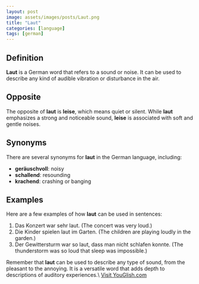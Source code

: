```yaml
---
layout: post
image: assets/images/posts/Laut.png
title: "Laut"
categories: [language]
tags: [german]
---
```


## Definition

**Laut** is a German word that refers to a sound or noise. It can be used to describe any kind of audible vibration or disturbance in the air. 

## Opposite

The opposite of **laut** is **leise**, which means quiet or silent. While **laut** emphasizes a strong and noticeable sound, **leise** is associated with soft and gentle noises.

## Synonyms

There are several synonyms for **laut** in the German language, including:

- **geräuschvoll**: noisy
- **schallend**: resounding
- **krachend**: crashing or banging

## Examples

Here are a few examples of how **laut** can be used in sentences:

1. Das Konzert war sehr laut. (The concert was very loud.)
2. Die Kinder spielen laut im Garten. (The children are playing loudly in the garden.)
3. Der Gewittersturm war so laut, dass man nicht schlafen konnte. (The thunderstorm was so loud that sleep was impossible.)

Remember that **laut** can be used to describe any type of sound, from the pleasant to the annoying. It is a versatile word that adds depth to descriptions of auditory experiences.\ <a id="yg-widget-0" class="youglish-widget" data-query="Laut" data-lang="german" data-components="8412" data-auto-start="0" data-bkg-color="theme_light" data-title="How%20to%20pronounce%20Laut%20in%20German"  rel="nofollow" href="https://youglish.com">Visit YouGlish.com</a><script async src="https://youglish.com/public/emb/widget.js" charset="utf-8"></script>